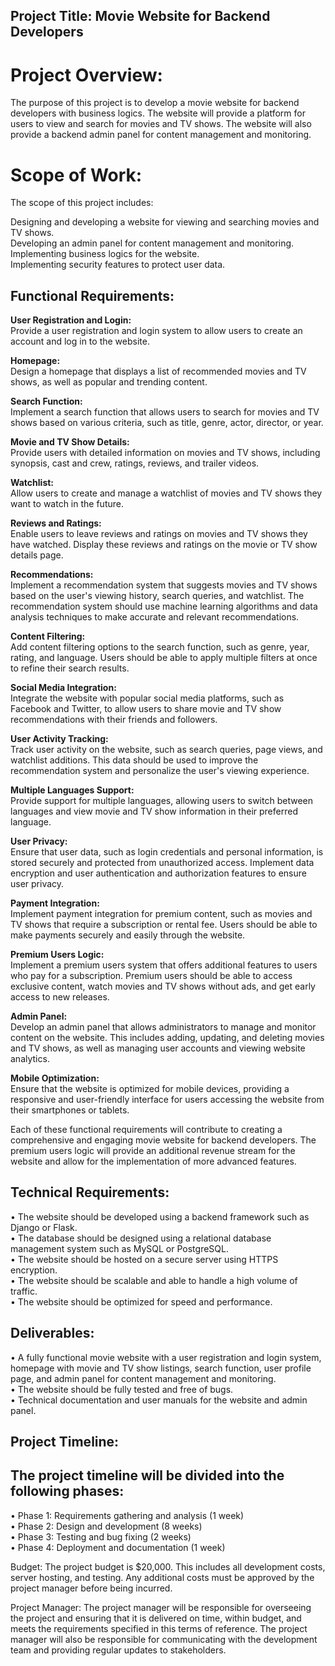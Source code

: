 ## Project Title: Movie Website for Backend Developers

# Project Overview:

The purpose of this project is to develop a movie website for backend developers with business logics. The website will
provide a platform for users to view and search for movies and TV shows. The website will also provide a backend admin
panel for content management and monitoring.

# Scope of Work:

The scope of this project includes:

Designing and developing a website for viewing and searching movies and TV shows.<br/>
Developing an admin panel for content management and monitoring.<br/>
Implementing business logics for the website.<br/>
Implementing security features to protect user data.<br/>

## Functional Requirements:

**User Registration and Login:**<br/>
Provide a user registration and login system to allow users to create an account and log in to the website.<br/>

**Homepage:**<br/>
Design a homepage that displays a list of recommended movies and TV shows, as well as popular and trending content.<br/>

**Search Function:**<br/>
Implement a search function that allows users to search for movies and TV shows based on various criteria, such as
title, genre, actor, director, or year.<br/>

**Movie and TV Show Details:**<br/>
Provide users with detailed information on movies and TV shows, including synopsis, cast and crew, ratings, reviews, and
trailer videos.<br/>

**Watchlist:**<br/>
Allow users to create and manage a watchlist of movies and TV shows they want to watch in the future.<br/>

**Reviews and Ratings:**<br/>
Enable users to leave reviews and ratings on movies and TV shows they have watched. Display these reviews and ratings on
the movie or TV show details page.<br/>

**Recommendations:**<br/>
Implement a recommendation system that suggests movies and TV shows based on the user's viewing history, search queries,
and watchlist. The recommendation system should use machine learning algorithms and data analysis techniques to make
accurate and relevant recommendations.<br/>

**Content Filtering:**<br/>
Add content filtering options to the search function, such as genre, year, rating, and language. Users should be able to
apply multiple filters at once to refine their search results.<br/>

**Social Media Integration:**<br/>
Integrate the website with popular social media platforms, such as Facebook and Twitter, to allow users to share movie
and TV show recommendations with their friends and followers.<br/>

**User Activity Tracking:**<br/>
Track user activity on the website, such as search queries, page views, and watchlist additions. This data should be
used to improve the recommendation system and personalize the user's viewing experience.<br/>

**Multiple Languages Support:**<br/>
Provide support for multiple languages, allowing users to switch between languages and view movie and TV show
information in their preferred language.<br/>

**User Privacy:**<br/>
Ensure that user data, such as login credentials and personal information, is stored securely and protected from
unauthorized access. Implement data encryption and user authentication and authorization features to ensure user
privacy.<br/>

**Payment Integration:**<br/>
Implement payment integration for premium content, such as movies and TV shows that require a subscription or rental
fee. Users should be able to make payments securely and easily through the website.<br/>

**Premium Users Logic:**<br/>
Implement a premium users system that offers additional features to users who pay for a subscription. Premium users
should be able to access exclusive content, watch movies and TV shows without ads, and get early access to new
releases.<br/>

**Admin Panel:**<br/>
Develop an admin panel that allows administrators to manage and monitor content on the website. This includes adding,
updating, and deleting movies and TV shows, as well as managing user accounts and viewing website analytics.<br/>

**Mobile Optimization:**<br/>
Ensure that the website is optimized for mobile devices, providing a responsive and user-friendly interface for users
accessing the website from their smartphones or tablets.<br/>

Each of these functional requirements will contribute to creating a comprehensive and engaging movie website for backend
developers. The premium users logic will provide an additional revenue stream for the website and allow for the
implementation of more advanced features.<br/>

## Technical Requirements:

• The website should be developed using a backend framework such as Django or Flask.<br/>
• The database should be designed using a relational database management system such as MySQL or PostgreSQL.<br/>
• The website should be hosted on a secure server using HTTPS encryption.<br/>
• The website should be scalable and able to handle a high volume of traffic.<br/>
• The website should be optimized for speed and performance.<br/>

## Deliverables:

• A fully functional movie website with a user registration and login system, homepage with movie and TV show listings,
search function, user profile page, and admin panel for content management and monitoring.<br/>
• The website should be fully tested and free of bugs.<br/>
• Technical documentation and user manuals for the website and admin panel.<br/>

## Project Timeline:

## The project timeline will be divided into the following phases:

• Phase 1: Requirements gathering and analysis (1 week)<br/>
• Phase 2: Design and development (8 weeks)<br/>
• Phase 3: Testing and bug fixing (2 weeks)<br/>
• Phase 4: Deployment and documentation (1 week)<br/>

Budget:
The project budget is $20,000. This includes all development costs, server hosting, and testing. Any additional costs
must be approved by the project manager before being incurred.<br/>

Project Manager:
The project manager will be responsible for overseeing the project and ensuring that it is delivered on time, within
budget, and meets the requirements specified in this terms of reference. The project manager will also be responsible
for communicating with the development team and providing regular updates to stakeholders.